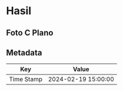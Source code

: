 # Hasil

## Foto C Plano


## Metadata

| Key        | Value               |
| ---------- | ------------------- |
| Time Stamp | 2024-02-19 15:00:00 |



